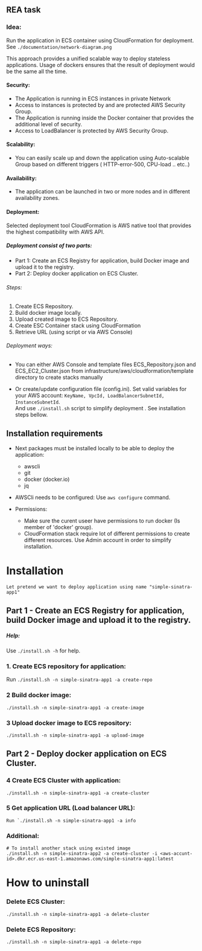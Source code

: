 ## REA task 
    
### Idea: 
Run the application in ECS container using CloudFormation for deployment.
See `./documentation/network-diagram.png`
    
This approach provides a unified scalable way to deploy stateless applications.
Usage of dockers ensures that the result of deployment would be the same all the time.

#### Security:
- The Application is running in ECS instances in private Network 
- Access to instances is protected by and are protected AWS Security Group.       
- The Application is running inside the Docker container that provides the additional level of security.
- Access to LoadBalancer is protected by AWS Security Group.       
    
#### Scalability:
- You can easily scale up and down the application using Auto-scalable Group
based on different triggers ( HTTP-error-500, CPU-load .. etc..)

#### Availability:
- The application can be launched in two or more nodes and in different availability zones.

#### Deployment:      
Selected deployment tool CloudFormation is AWS native tool 
that provides the highest compatibility with AWS API.

##### Deployment consist of two parts:        
- Part 1: Create an ECS Registry for application, build Docker image and upload it to the registry.
- Part 2: Deploy docker application on ECS Cluster.
    
###### Steps:
1. Create ECS Repository.
2. Build docker image locally.          
3. Upload created image to ECS Repository.          
4. Create ESC Container stack using CloudFormation           
5. Retrieve URL (using script or via AWS Console)           
  
###### Deployment ways: 
- You can either AWS Console and template files ECS_Repository.json and ECS_EC2_Cluster.json
from infrastructure/aws/cloudformation/template directory to create stacks manually

- Or create/update configuration file (config.ini). 
Set valid variables for your AWS account: `KeyName, VpcId, LoadBalancerSubnetId, InstanceSubnetId`.  
And use `./install.sh` script to simplify deployment .
See installation steps bellow.
 
## Installation requirements
- Next packages must be installed locally to be able to deploy the application:
    - awscli 
    - git
    - docker (docker.io)
    - jq

- AWSCli needs to be configured:
  Use `aws configure` command.

- Permissions:
    - Make sure the curent useer have permissions to run docker (Is member of 'docker' group).
    - CloudFormation stack require lot of different permissions to create 
      different resources. Use Admin account in order to simplify installation.

# Installation
    Let pretend we want to deploy application using name "simple-sinatra-app1"

## Part 1 - Create an ECS Registry for application, build Docker image and upload it to the registry.

##### Help:
Use `./install.sh -h` for help.

### 1. Create ECS repository for application:
Run `./install.sh -n simple-sinatra-app1 -a create-repo`
        
### 2 Build docker image:
    ./install.sh -n simple-sinatra-app1 -a create-image

### 3 Upload docker image to ECS repository:
    ./install.sh -n simple-sinatra-app1 -a upload-image
    
## Part 2 - Deploy docker application on ECS Cluster.    
### 4 Create ECS Cluster with application:
    ./install.sh -n simple-sinatra-app1 -a create-cluster

### 5 Get application URL (Load balancer URL):
    Run `./install.sh -n simple-sinatra-app1 -a info
    
### Additional:
    # To install another stack using existed image
    ./install.sh -n simple-sinatra-app2 -a create-cluster -i <aws-accunt-id>.dkr.ecr.us-east-1.amazonaws.com/simple-sinatra-app1:latest

# How to uninstall   
### Delete ECS Cluster:
    ./install.sh -n simple-sinatra-app1 -a delete-cluster

### Delete ECS Repository:
    ./install.sh -n simple-sinatra-app1 -a delete-repo
